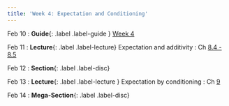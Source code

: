 ```yaml
---
title: 'Week 4: Expectation and Conditioning'
---
```


Feb 10
: **Guide**{: .label .label-guide } [Week 4](/assets/guides/spring25/week04.pdf)

Feb 11
: **Lecture**{: .label .label-lecture} Expectation and additivity
    : Ch [8.4 - 8.5](http://prob140.org/textbook/content/Chapter_08/04_Additivity.html)

Feb 12
: **Section**{: .label .label-disc}

Feb 13
: **Lecture**{: .label .label-lecture } Expectation by conditioning
    : Ch [9](http://prob140.org/textbook/content/Chapter_09/00_Conditioning_Revisited.html)  

Feb 14
: **Mega-Section**{: .label .label-disc}
